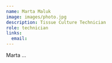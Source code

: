 ```yaml
---
name: Marta Maluk
image: images/photo.jpg
description: Tissue Culture Technician
role: technician
links:
  email: 
---
```


Marta ...
